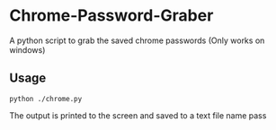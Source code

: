 # Chrome-Password-Graber
A python script to grab the saved chrome passwords (Only works on windows)

## Usage
`python ./chrome.py`

The output is printed to the screen and saved to a text file name pass
